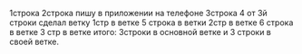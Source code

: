 1строка
2строка пишу в приложении на телефоне
3строка
4 от 3й строки сделал ветку 1стр в ветке
5 строка в ветки 2стр в ветке
6 строка в ветке 3 стр в ветке итого: 3строки в основной ветке и 3 строки в своей ветке.